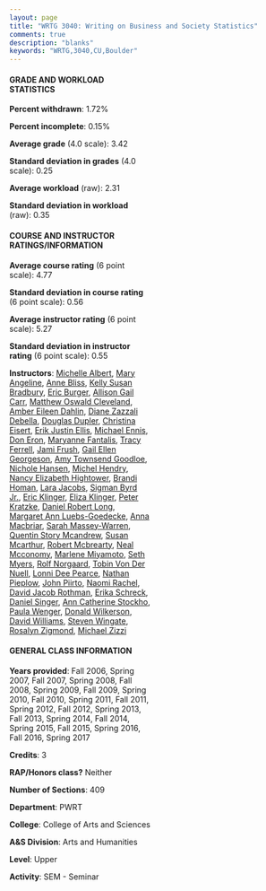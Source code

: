 ```yaml
---
layout: page
title: "WRTG 3040: Writing on Business and Society Statistics"
comments: true
description: "blanks"
keywords: "WRTG,3040,CU,Boulder"
---
```

<head>
<script src="https://ajax.googleapis.com/ajax/libs/jquery/2.1.3/jquery.min.js"></script>
<script src="https://dl.dropboxusercontent.com/s/pc42nxpaw1ea4o9/highcharts.js?dl=0"></script>
<!-- <script src="../assets/js/highcharts.js"></script> -->
<style type="text/css">@font-face {
	font-family: "Bebas Neue";
	src: url(https://www.filehosting.org/file/details/544349/BebasNeue Regular.otf) format("opentype");
	}
	h1.Bebas { 
		font-family: "Bebas Neue", Verdana, Tahoma;
	}
</style>
</head>
<body>
	<div id="container" style="float: right; width: 45%; height: 88%; margin-left: 2.5%; margin-right: 2.5%;"></div>
	<script language="JavaScript">
		$(document).ready(function() {
		var chart = {type: 'column'};
		var title = {text: 'Grade Distribution'};
		var xAxis = {categories: ['A','B','C','D','F'],crosshair: true};
		var yAxis = {min: 0,title: {text: 'Percentage'}};
		var tooltip = {headerFormat: '<center><b><span style="font-size:20px">{point.key}</span></b></center>',
		               pointFormat: '<td style="padding:0"><b>{point.y:.1f}%</b></td>',
		               footerFormat: '</table>',shared: true,useHTML: true};
		var plotOptions = {column: {pointPadding: 0.0,borderWidth: 0}};  
		var credits = {enabled: false};var series= [{name: 'Percent',data: [53.08,41.25,4.24,0.36,1.06,]}];
		var json = {};
		json.chart = chart;
		json.title = title;
		json.tooltip = tooltip;
		json.xAxis = xAxis;
		json.yAxis = yAxis;  
		json.series = series;
		json.plotOptions = plotOptions;  
		json.credits = credits;
		$('#container').highcharts(json);
	});
	</script>
</body>
			   
#### GRADE AND WORKLOAD STATISTICS

**Percent withdrawn**: 1.72%

**Percent incomplete**: 0.15%

**Average grade** (4.0 scale): 3.42

**Standard deviation in grades** (4.0 scale): 0.25

**Average workload** (raw): 2.31

**Standard deviation in workload** (raw): 0.35

#### COURSE AND INSTRUCTOR RATINGS/INFORMATION

**Average course rating** (6 point scale): 4.77

**Standard deviation in course rating** (6 point scale): 0.56

**Average instructor rating** (6 point scale): 5.27

**Standard deviation in instructor rating** (6 point scale): 0.55

**Instructors**: <a href='../../instructors/Michelle_Albert'>Michelle Albert</a>, <a href='../../instructors/Mary_Angeline'>Mary Angeline</a>, <a href='../../instructors/Anne_Bliss'>Anne Bliss</a>, <a href='../../instructors/Kelly_Susan_Bradbury'>Kelly Susan Bradbury</a>, <a href='../../instructors/Eric_Burger'>Eric Burger</a>, <a href='../../instructors/Allison_Gail_Carr'>Allison Gail Carr</a>, <a href='../../instructors/Matthew_Oswald_Cleveland'>Matthew Oswald Cleveland</a>, <a href='../../instructors/Amber_Eileen_Dahlin'>Amber Eileen Dahlin</a>, <a href='../../instructors/Diane_Zazzali_Debella'>Diane Zazzali Debella</a>, <a href='../../instructors/Douglas_Dupler'>Douglas Dupler</a>, <a href='../../instructors/Christina_Eisert'>Christina Eisert</a>, <a href='../../instructors/Erik_Justin_Ellis'>Erik Justin Ellis</a>, <a href='../../instructors/Michael_Ennis'>Michael Ennis</a>, <a href='../../instructors/Don_Eron'>Don Eron</a>, <a href='../../instructors/Maryanne_Fantalis'>Maryanne Fantalis</a>, <a href='../../instructors/Tracy_Ferrell'>Tracy Ferrell</a>, <a href='../../instructors/Jami_Frush'>Jami Frush</a>, <a href='../../instructors/Gail_Ellen_Georgeson'>Gail Ellen Georgeson</a>, <a href='../../instructors/Amy_Townsend_Goodloe'>Amy Townsend Goodloe</a>, <a href='../../instructors/Nichole_Hansen'>Nichole Hansen</a>, <a href='../../instructors/Michel_Hendry'>Michel Hendry</a>, <a href='../../instructors/Nancy_Elizabeth_Hightower'>Nancy Elizabeth Hightower</a>, <a href='../../instructors/Brandi_Homan'>Brandi Homan</a>, <a href='../../instructors/Lara_Jacobs'>Lara Jacobs</a>, <a href='../../instructors/Sigman_Byrd_Jr.'>Sigman Byrd Jr.</a>, <a href='../../instructors/Eric_Klinger'>Eric Klinger</a>, <a href='../../instructors/Eliza_Klinger'>Eliza Klinger</a>, <a href='../../instructors/Peter_Kratzke'>Peter Kratzke</a>, <a href='../../instructors/Daniel_Robert_Long'>Daniel Robert Long</a>, <a href='../../instructors/Margaret_Ann_Luebs-Goedecke'>Margaret Ann Luebs-Goedecke</a>, <a href='../../instructors/Anna_Macbriar'>Anna Macbriar</a>, <a href='../../instructors/Sarah_Massey-Warren'>Sarah Massey-Warren</a>, <a href='../../instructors/Quentin_Story_Mcandrew'>Quentin Story Mcandrew</a>, <a href='../../instructors/Susan_Mcarthur'>Susan Mcarthur</a>, <a href='../../instructors/Robert_Mcbrearty'>Robert Mcbrearty</a>, <a href='../../instructors/Neal_Mcconomy'>Neal Mcconomy</a>, <a href='../../instructors/Marlene_Miyamoto'>Marlene Miyamoto</a>, <a href='../../instructors/Seth_Myers'>Seth Myers</a>, <a href='../../instructors/Rolf_Norgaard'>Rolf Norgaard</a>, <a href='../../instructors/Tobin_Von_Der_Nuell'>Tobin Von Der Nuell</a>, <a href='../../instructors/Lonni_Dee_Pearce'>Lonni Dee Pearce</a>, <a href='../../instructors/Nathan_Pieplow'>Nathan Pieplow</a>, <a href='../../instructors/John_Piirto'>John Piirto</a>, <a href='../../instructors/Naomi_Rachel'>Naomi Rachel</a>, <a href='../../instructors/David_Jacob_Rothman'>David Jacob Rothman</a>, <a href='../../instructors/Erika_Schreck'>Erika Schreck</a>, <a href='../../instructors/Daniel_Singer'>Daniel Singer</a>, <a href='../../instructors/Ann_Catherine_Stockho'>Ann Catherine Stockho</a>, <a href='../../instructors/Paula_Wenger'>Paula Wenger</a>, <a href='../../instructors/Donald_Wilkerson'>Donald Wilkerson</a>, <a href='../../instructors/David_Williams'>David Williams</a>, <a href='../../instructors/Steven_Wingate'>Steven Wingate</a>, <a href='../../instructors/Rosalyn_Zigmond'>Rosalyn Zigmond</a>, <a href='../../instructors/Michael_Zizzi'>Michael Zizzi</a>

#### GENERAL CLASS INFORMATION

**Years provided**: Fall 2006, Spring 2007, Fall 2007, Spring 2008, Fall 2008, Spring 2009, Fall 2009, Spring 2010, Fall 2010, Spring 2011, Fall 2011, Spring 2012, Fall 2012, Spring 2013, Fall 2013, Spring 2014, Fall 2014, Spring 2015, Fall 2015, Spring 2016, Fall 2016, Spring 2017

**Credits**: 3

**RAP/Honors class?** Neither

**Number of Sections**: 409

**Department**: PWRT

**College**: College of Arts and Sciences

**A&S Division**: Arts and Humanities

**Level**: Upper

**Activity**: SEM - Seminar
